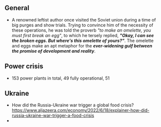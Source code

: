 ## General
- A renowned leftist author once visited the Soviet union during a time of big purges and show trials. Trying to convince him of the necessity of these operations, he was told the proverb *"to make an omelette, you must first break an egg"*, to which he tersely replied, ***"Okay, I can see the broken eggs. But where's this omelette of yours?"***. The omelette and eggs make an apt metaphor for the ***ever-widening gulf between the promise of development and reality***.

## Power crisis
- 153 power plants in total, 49 fully operational, 51

## Ukraine
- How did the Russia-Ukraine war trigger a global food crisis? https://www.aljazeera.com/economy/2022/6/18/explainer-how-did-russia-ukraine-war-trigger-a-food-crisis
- 
